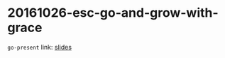 # 20161026-esc-go-and-grow-with-grace

`go-present` link: [slides](http://talks.godoc.org/github.com/sbinet/talks/2016/20161026-esc-go-and-grow-with-grace/talk.slide)

